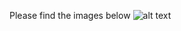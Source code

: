 Please find the images below
![alt text](https://github.com/Saurish-t/biofreeze/blob/main/IMG_7862.PNG?raw=true)
